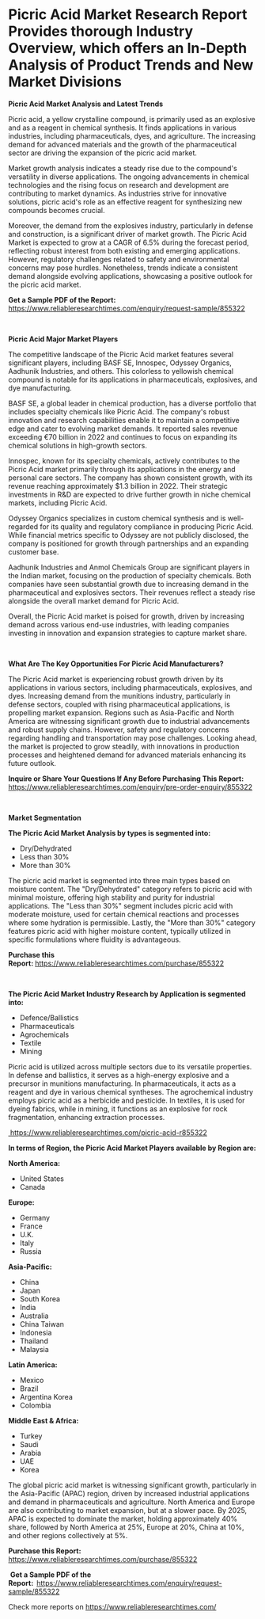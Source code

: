 <p><h1>Picric Acid Market Research Report Provides thorough Industry Overview, which offers an In-Depth Analysis of Product Trends and New Market Divisions</h1></p><p><strong>Picric Acid Market Analysis and Latest Trends</strong></p>
<p><p>Picric acid, a yellow crystalline compound, is primarily used as an explosive and as a reagent in chemical synthesis. It finds applications in various industries, including pharmaceuticals, dyes, and agriculture. The increasing demand for advanced materials and the growth of the pharmaceutical sector are driving the expansion of the picric acid market.</p><p>Market growth analysis indicates a steady rise due to the compound's versatility in diverse applications. The ongoing advancements in chemical technologies and the rising focus on research and development are contributing to market dynamics. As industries strive for innovative solutions, picric acid's role as an effective reagent for synthesizing new compounds becomes crucial.</p><p>Moreover, the demand from the explosives industry, particularly in defense and construction, is a significant driver of market growth. The Picric Acid Market is expected to grow at a CAGR of 6.5% during the forecast period, reflecting robust interest from both existing and emerging applications. However, regulatory challenges related to safety and environmental concerns may pose hurdles. Nonetheless, trends indicate a consistent demand alongside evolving applications, showcasing a positive outlook for the picric acid market.</p></p>
<p><strong>Get a Sample PDF of the Report:&nbsp;</strong> <a href="https://www.reliableresearchtimes.com/enquiry/request-sample/855322?utm_campaign=2719&utm_medium=2&utm_source=Github&utm_content=ia&utm_term=01042025&utm_id=picric-acid">https://www.reliableresearchtimes.com/enquiry/request-sample/855322</a></p>
<p>&nbsp;</p>
<p><strong>Picric Acid Major Market Players</strong></p>
<p><p>The competitive landscape of the Picric Acid market features several significant players, including BASF SE, Innospec, Odyssey Organics, Aadhunik Industries, and others. This colorless to yellowish chemical compound is notable for its applications in pharmaceuticals, explosives, and dye manufacturing.</p><p>BASF SE, a global leader in chemical production, has a diverse portfolio that includes specialty chemicals like Picric Acid. The company's robust innovation and research capabilities enable it to maintain a competitive edge and cater to evolving market demands. It reported sales revenue exceeding €70 billion in 2022 and continues to focus on expanding its chemical solutions in high-growth sectors.</p><p>Innospec, known for its specialty chemicals, actively contributes to the Picric Acid market primarily through its applications in the energy and personal care sectors. The company has shown consistent growth, with its revenue reaching approximately $1.3 billion in 2022. Their strategic investments in R&D are expected to drive further growth in niche chemical markets, including Picric Acid.</p><p>Odyssey Organics specializes in custom chemical synthesis and is well-regarded for its quality and regulatory compliance in producing Picric Acid. While financial metrics specific to Odyssey are not publicly disclosed, the company is positioned for growth through partnerships and an expanding customer base.</p><p>Aadhunik Industries and Anmol Chemicals Group are significant players in the Indian market, focusing on the production of specialty chemicals. Both companies have seen substantial growth due to increasing demand in the pharmaceutical and explosives sectors. Their revenues reflect a steady rise alongside the overall market demand for Picric Acid.</p><p>Overall, the Picric Acid market is poised for growth, driven by increasing demand across various end-use industries, with leading companies investing in innovation and expansion strategies to capture market share.</p></p>
<p>&nbsp;</p>
<p><strong>What Are The Key Opportunities For Picric Acid Manufacturers?</strong></p>
<p><p>The Picric Acid market is experiencing robust growth driven by its applications in various sectors, including pharmaceuticals, explosives, and dyes. Increasing demand from the munitions industry, particularly in defense sectors, coupled with rising pharmaceutical applications, is propelling market expansion. Regions such as Asia-Pacific and North America are witnessing significant growth due to industrial advancements and robust supply chains. However, safety and regulatory concerns regarding handling and transportation may pose challenges. Looking ahead, the market is projected to grow steadily, with innovations in production processes and heightened demand for advanced materials enhancing its future outlook.</p></p>
<p><strong>Inquire or Share Your Questions If Any Before Purchasing This Report:</strong> <a href="https://www.reliableresearchtimes.com/enquiry/pre-order-enquiry/855322?utm_campaign=2719&utm_medium=2&utm_source=Github&utm_content=ia&utm_term=01042025&utm_id=picric-acid">https://www.reliableresearchtimes.com/enquiry/pre-order-enquiry/855322</a></p>
<p>&nbsp;</p>
<p><strong>Market Segmentation</strong></p>
<p><strong>The Picric Acid Market Analysis by types is segmented into:</strong></p>
<p><ul><li>Dry/Dehydrated</li><li>Less than 30%</li><li>More than 30%</li></ul></p>
<p><p>The picric acid market is segmented into three main types based on moisture content. The "Dry/Dehydrated" category refers to picric acid with minimal moisture, offering high stability and purity for industrial applications. The "Less than 30%" segment includes picric acid with moderate moisture, used for certain chemical reactions and processes where some hydration is permissible. Lastly, the "More than 30%" category features picric acid with higher moisture content, typically utilized in specific formulations where fluidity is advantageous.</p></p>
<p><strong>Purchase this Report:&nbsp;</strong><a href="https://www.reliableresearchtimes.com/purchase/855322?utm_campaign=2719&utm_medium=2&utm_source=Github&utm_content=ia&utm_term=01042025&utm_id=picric-acid">https://www.reliableresearchtimes.com/purchase/855322</a></p>
<p>&nbsp;</p>
<p><strong>The Picric Acid Market Industry Research by Application is segmented into:</strong></p>
<p><ul><li>Defence/Ballistics</li><li>Pharmaceuticals</li><li>Agrochemicals</li><li>Textile</li><li>Mining</li></ul></p>
<p><p>Picric acid is utilized across multiple sectors due to its versatile properties. In defense and ballistics, it serves as a high-energy explosive and a precursor in munitions manufacturing. In pharmaceuticals, it acts as a reagent and dye in various chemical syntheses. The agrochemical industry employs picric acid as a herbicide and pesticide. In textiles, it is used for dyeing fabrics, while in mining, it functions as an explosive for rock fragmentation, enhancing extraction processes.</p></p>
<p><a href="https://www.reliableresearchtimes.com/picric-acid-r855322?utm_campaign=2719&utm_medium=2&utm_source=Github&utm_content=ia&utm_term=01042025&utm_id=picric-acid">&nbsp;https://www.reliableresearchtimes.com/picric-acid-r855322</a></p>
<p><strong>In terms of Region, the Picric Acid Market Players available by Region are:</strong></p>
<p>
    <p> <strong> North America: </strong>
        <ul>
            <li>United States</li>
            <li>Canada</li>
        </ul>
        </p> 
    <p> <strong> Europe: </strong>
        <ul>
            <li>Germany</li>
            <li>France</li>
            <li>U.K.</li>
            <li>Italy</li>
            <li>Russia</li>
        </ul>
        </p> 
    <p> <strong> Asia-Pacific: </strong>
        <ul>
            <li>China</li>
            <li>Japan</li>
            <li>South Korea</li>
            <li>India</li>
            <li>Australia</li>
            <li>China Taiwan</li>
            <li>Indonesia</li>
            <li>Thailand</li>
            <li>Malaysia</li>
        </ul>
        </p> 
    <p> <strong> Latin America: </strong>
        <ul>
            <li>Mexico</li>
            <li>Brazil</li>
            <li>Argentina Korea</li>
            <li>Colombia</li>
        </ul>
        </p> 
    <p> <strong> Middle East & Africa: </strong>
        <ul>
            <li>Turkey</li>
            <li>Saudi</li>
            <li>Arabia</li>
            <li>UAE</li>
            <li>Korea</li>
        </ul>
    </p>
    </p>
<p><p>The global picric acid market is witnessing significant growth, particularly in the Asia-Pacific (APAC) region, driven by increased industrial applications and demand in pharmaceuticals and agriculture. North America and Europe are also contributing to market expansion, but at a slower pace. By 2025, APAC is expected to dominate the market, holding approximately 40% share, followed by North America at 25%, Europe at 20%, China at 10%, and other regions collectively at 5%.</p></p>
<p><strong>Purchase this Report: </strong><a href="https://www.reliableresearchtimes.com/purchase/855322?utm_campaign=2719&utm_medium=2&utm_source=Github&utm_content=ia&utm_term=01042025&utm_id=picric-acid">https://www.reliableresearchtimes.com/purchase/855322</a></p>
<p>&nbsp;<strong>Get a Sample PDF of the Report:&nbsp;&nbsp;</strong><a href="https://www.reliableresearchtimes.com/enquiry/request-sample/855322?utm_campaign=2719&utm_medium=2&utm_source=Github&utm_content=ia&utm_term=01042025&utm_id=picric-acid">https://www.reliableresearchtimes.com/enquiry/request-sample/855322</a></p>
<p><strong></strong></p>
<p>Check more reports on <a href="https://www.reliableresearchtimes.com/?utm_campaign=2719&utm_medium=2&utm_source=Github&utm_content=ia&utm_term=01042025&utm_id=picric-acid">https://www.reliableresearchtimes.com/</a></p>